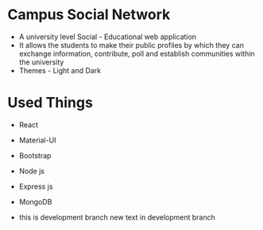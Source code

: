 
# Campus Social Network 
- A university level Social - Educational web application
- It allows the students to make their public profiles by which they can exchange information, contribute, poll and establish communities within the university
- Themes - Light and Dark

 # Used Things
- React
- Material-UI
- Bootstrap
- Node js
- Express js
- MongoDB

- this is development branch
new text in development branch